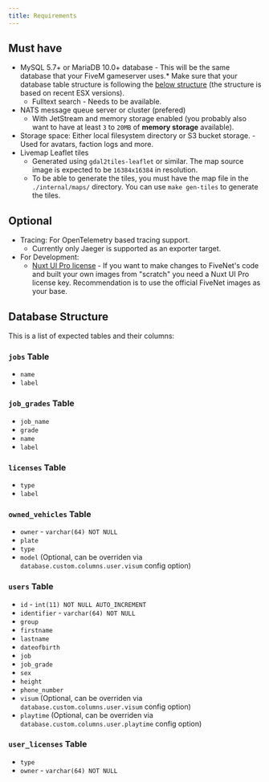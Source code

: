 ```yaml
---
title: Requirements
---
```


## Must have

- MySQL 5.7+ or MariaDB 10.0+ database - This will be the same database that your FiveM gameserver uses.* Make sure that your database table structure is following the [below structure](#database) (the structure is based on recent ESX versions).
  - Fulltext search - Needs to be available.
- NATS message queue server or cluster (prefered)
    - With JetStream and memory storage enabled (you probably also want to have at least `3` to `20MB` of **memory storage** available).
- Storage space: Either local filesystem directory or S3 bucket storage. - Used for avatars, faction logs and more.
- Livemap Leaflet tiles
    - Generated using `gdal2tiles-leaflet` or similar. The map source image is expected to be `16384x16384` in resolution.
    - To be able to generate the tiles, you must have the map file in the `./internal/maps/` directory. You can use `make gen-tiles` to generate the tiles.

## Optional

- Tracing: For OpenTelemetry based tracing support.
    - Currently only Jaeger is supported as an exporter target.
- For Development:
    - [Nuxt UI Pro license](https://ui.nuxt.com/pro/pricing) - If you want to make changes to FiveNet's code and built your own images from "scratch" you need a Nuxt UI Pro license key. Recommendation is to use the official FiveNet images as your base.

## Database Structure

This is a list of expected tables and their columns:

### `jobs` Table

- `name`
- `label`

### `job_grades` Table

- `job_name`
- `grade`
- `name`
- `label`

### `licenses` Table

- `type`
- `label`

### `owned_vehicles` Table

- `owner` - `varchar(64) NOT NULL`
- `plate`
- `type`
- `model` (Optional, can be overriden via `database.custom.columns.user.visum` config option)

### `users` Table

- `id` - `int(11) NOT NULL AUTO_INCREMENT`
- `identifier` - `varchar(64) NOT NULL`
- `group`
- `firstname`
- `lastname`
- `dateofbirth`
- `job`
- `job_grade`
- `sex`
- `height`
- `phone_number`
- `visum` (Optional, can be overriden via `database.custom.columns.user.visum` config option)
- `playtime` (Optional, can be overriden via `database.custom.columns.user.playtime` config option)

### `user_licenses` Table

- `type`
- `owner` - `varchar(64) NOT NULL`
